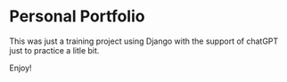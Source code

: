 # Personal Portfolio
This was just a training project using Django with the support of chatGPT just to practice a litle bit.

Enjoy!
